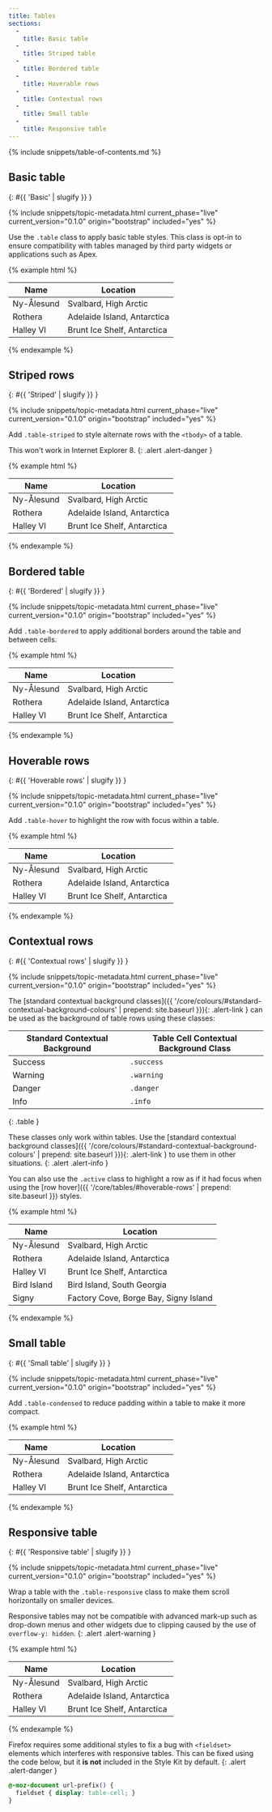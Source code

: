 ```yaml
---
title: Tables
sections:
  -
    title: Basic table
  -
    title: Striped table
  -
    title: Bordered table
  -
    title: Hoverable rows
  -
    title: Contextual rows
  -
    title: Small table
  -
    title: Responsive table
---
```


{% include snippets/table-of-contents.md %}

## Basic table
{: #{{ 'Basic' | slugify }} }

{% include snippets/topic-metadata.html current_phase="live" current_version="0.1.0" origin="bootstrap" included="yes" %}

Use the `.table` class to apply basic table styles. This class is opt-in to ensure compatibility with tables managed by
third party widgets or applications such as Apex.

{% example html %}
<table class="table">
  <thead>
    <tr>
      <th>Name</th>
      <th>Location</th>
    </tr>
  </thead>
  <tbody>
    <tr>
      <td>Ny-Ålesund</td>
      <td>Svalbard, High Arctic</td>
    </tr>
    <tr>
      <td>Rothera</td>
      <td>Adelaide Island, Antarctica</td>
    </tr>
    <tr>
      <td>Halley VI</td>
      <td>Brunt Ice Shelf, Antarctica</td>
    </tr>
  </tbody>
</table>
{% endexample %}

## Striped rows
{: #{{ 'Striped' | slugify }} }

{% include snippets/topic-metadata.html current_phase="live" current_version="0.1.0" origin="bootstrap" included="yes" %}

Add `.table-striped` to style alternate rows with the <code>&lt;tbody&gt;</code> of a table.

This won't work in Internet Explorer 8.
{: .alert .alert-danger }

{% example html %}
<table class="table table-striped">
  <thead>
    <tr>
      <th>Name</th>
      <th>Location</th>
    </tr>
  </thead>
  <tbody>
    <tr>
      <td>Ny-Ålesund</td>
      <td>Svalbard, High Arctic</td>
    </tr>
    <tr>
      <td>Rothera</td>
      <td>Adelaide Island, Antarctica</td>
    </tr>
    <tr>
      <td>Halley VI</td>
      <td>Brunt Ice Shelf, Antarctica</td>
    </tr>
  </tbody>
</table>
{% endexample %}

## Bordered table
{: #{{ 'Bordered' | slugify }} }

{% include snippets/topic-metadata.html current_phase="live" current_version="0.1.0" origin="bootstrap" included="yes" %}

Add `.table-bordered` to apply additional borders around the table and between cells.

{% example html %}
<table class="table table-bordered">
  <thead>
    <tr>
      <th>Name</th>
      <th>Location</th>
    </tr>
  </thead>
  <tbody>
    <tr>
      <td>Ny-Ålesund</td>
      <td>Svalbard, High Arctic</td>
    </tr>
    <tr>
      <td>Rothera</td>
      <td>Adelaide Island, Antarctica</td>
    </tr>
    <tr>
      <td>Halley VI</td>
      <td>Brunt Ice Shelf, Antarctica</td>
    </tr>
  </tbody>
</table>
{% endexample %}

## Hoverable rows
{: #{{ 'Hoverable rows' | slugify }} }

{% include snippets/topic-metadata.html current_phase="live" current_version="0.1.0" origin="bootstrap" included="yes" %}

Add `.table-hover` to highlight the row with focus within a table.

{% example html %}
<table class="table table-hover">
  <thead>
    <tr>
      <th>Name</th>
      <th>Location</th>
    </tr>
  </thead>
  <tbody>
    <tr>
      <td>Ny-Ålesund</td>
      <td>Svalbard, High Arctic</td>
    </tr>
    <tr>
      <td>Rothera</td>
      <td>Adelaide Island, Antarctica</td>
    </tr>
    <tr>
      <td>Halley VI</td>
      <td>Brunt Ice Shelf, Antarctica</td>
    </tr>
  </tbody>
</table>
{% endexample %}

## Contextual rows
{: #{{ 'Contextual rows' | slugify }} }

{% include snippets/topic-metadata.html current_phase="live" current_version="0.1.0" origin="bootstrap" included="yes" %}

The [standard contextual background classes]({{ '/core/colours/#standard-contextual-background-colours' | prepend: site.baseurl }}){: .alert-link }
can be used as the background of table rows using these classes:

| Standard Contextual Background | Table Cell Contextual Background Class |
| ------------------------------ | ----------------------- |
| Success                        | `.success`          |
| Warning                        | `.warning`          |
| Danger                         | `.danger`           |
| Info                           | `.info`             |
{: .table }

These classes only work within tables. Use the
[standard contextual background classes]({{ '/core/colours/#standard-contextual-background-colours' | prepend: site.baseurl }}){: .alert-link }
to use them in other situations.
{: .alert .alert-info }

You can also use the `.active` class to highlight a row as if it had focus when using the
[row hover]({{ '/core/tables/#hoverable-rows' | prepend: site.baseurl }}) styles.

{% example html %}
<table class="table">
  <thead>
    <tr>
      <th>Name</th>
      <th>Location</th>
    </tr>
  </thead>
  <tbody>
    <tr class="success">
      <td>Ny-Ålesund</td>
      <td>Svalbard, High Arctic</td>
    </tr>
    <tr class="warning">
      <td>Rothera</td>
      <td>Adelaide Island, Antarctica</td>
    </tr>
    <tr class="danger">
      <td>Halley VI</td>
      <td>Brunt Ice Shelf, Antarctica</td>
    </tr>
    <tr class="info">
      <td>Bird Island</td>
      <td>Bird Island, South Georgia</td>
    </tr>
    <tr class="active">
      <td>Signy</td>
      <td>Factory Cove, Borge Bay, Signy Island</td>
    </tr>
  </tbody>
</table>
{% endexample %}

## Small table
{: #{{ 'Small table' | slugify }} }

{% include snippets/topic-metadata.html current_phase="live" current_version="0.1.0" origin="bootstrap" included="yes" %}

Add `.table-condensed` to reduce padding within a table to make it more compact.

{% example html %}
<table class="table table-condensed">
  <thead>
    <tr>
      <th>Name</th>
      <th>Location</th>
    </tr>
  </thead>
  <tbody>
    <tr>
      <td>Ny-Ålesund</td>
      <td>Svalbard, High Arctic</td>
    </tr>
    <tr>
      <td>Rothera</td>
      <td>Adelaide Island, Antarctica</td>
    </tr>
    <tr>
      <td>Halley VI</td>
      <td>Brunt Ice Shelf, Antarctica</td>
    </tr>
  </tbody>
</table>
{% endexample %}

## Responsive table
{: #{{ 'Responsive table' | slugify }} }

{% include snippets/topic-metadata.html current_phase="live" current_version="0.1.0" origin="bootstrap" included="yes" %}

Wrap a table with the `.table-responsive` class to make them scroll horizontally on smaller devices.

Responsive tables may not be compatible with advanced mark-up such as drop-down menus and other widgets due to clipping
caused by the use of `overflow-y: hidden`.
{: .alert .alert-warning }

{% example html %}
<div class="table-responsive">
  <table class="table table-condensed">
    <thead>
      <tr>
        <th>Name</th>
        <th>Location</th>
      </tr>
    </thead>
    <tbody>
      <tr>
        <td>Ny-Ålesund</td>
        <td>Svalbard, High Arctic</td>
      </tr>
      <tr>
        <td>Rothera</td>
        <td>Adelaide Island, Antarctica</td>
      </tr>
      <tr>
        <td>Halley VI</td>
        <td>Brunt Ice Shelf, Antarctica</td>
      </tr>
    </tbody>
  </table>
</div>
{% endexample %}

Firefox requires some additional styles to fix a bug with <code>&lt;fieldset&gt;</code> elements which interferes with
responsive tables. This can be fixed using the code below, but it **is not** included in the Style Kit by default.
{: .alert .alert-danger }

```css
@-moz-document url-prefix() {
  fieldset { display: table-cell; }
}
```
